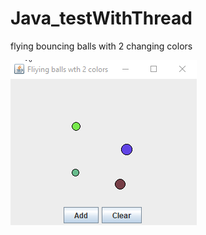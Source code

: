 # Java_testWithThread
flying bouncing balls with 2 changing colors

![alt text](programRunDemo.gif)
